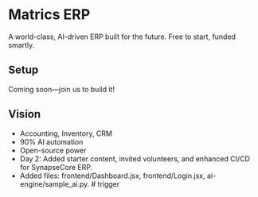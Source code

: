 # Matrics ERP
A world-class, AI-driven ERP built for the future. Free to start, funded smartly.

## Setup
Coming soon—join us to build it!

## Vision
- Accounting, Inventory, CRM
- 90% AI automation
- Open-source power
- Day 2: Added starter content, invited volunteers, and enhanced CI/CD for SynapseCore ERP.
- Added files: frontend/Dashboard.jsx, frontend/Login.jsx, ai-engine/sample_ai.py.
#   t r i g g e r  
    
 